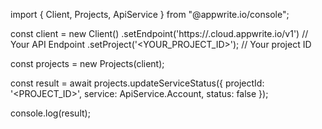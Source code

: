 import { Client, Projects, ApiService } from "@appwrite.io/console";

const client = new Client()
    .setEndpoint('https://<REGION>.cloud.appwrite.io/v1') // Your API Endpoint
    .setProject('<YOUR_PROJECT_ID>'); // Your project ID

const projects = new Projects(client);

const result = await projects.updateServiceStatus({
    projectId: '<PROJECT_ID>',
    service: ApiService.Account,
    status: false
});

console.log(result);
